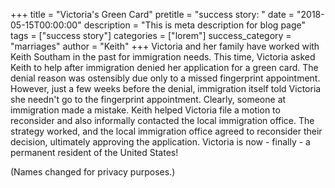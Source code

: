 +++
title = "Victoria's Green Card"
pretitle = "success story: "
date = "2018-05-15T00:00:00"
description = "This is meta description for blog page"
tags = ["success story"]
categories = ["lorem"]
success_category = "marriages"
author = "Keith"
+++
Victoria and her family have worked with Keith Southam in the past for immigration needs. This time, Victoria asked Keith to help after immigration denied her application for a green card. The denial reason was ostensibly due only to a missed fingerprint appointment. However, just a few weeks before the denial, immigration itself told Victoria she needn't go to the fingerprint appointment. Clearly, someone at immigration made a mistake. Keith helped Victoria file a motion to reconsider and also informally contacted the local immigration office. The strategy worked, and the local immigration office agreed to reconsider their decision, ultimately approving the application. Victoria is now - finally - a permanent resident of the United States!

(Names changed for privacy purposes.)
